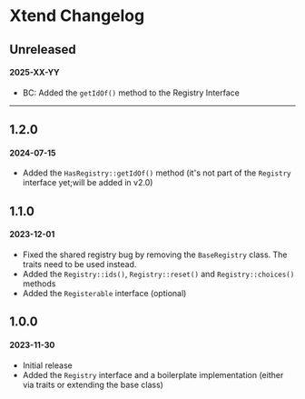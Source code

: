 # Xtend Changelog

## Unreleased
#### 2025-XX-YY

- BC: Added the `getIdOf()` method to the Registry Interface

---

## 1.2.0
#### 2024-07-15

- Added the `HasRegistry::getIdOf()` method (it's not part of the `Registry` interface yet;will be added in v2.0)

## 1.1.0
#### 2023-12-01

- Fixed the shared registry bug by removing the `BaseRegistry` class. The traits need to be used instead.
- Added the `Registry::ids()`, `Registry::reset()` and `Registry::choices()` methods
- Added the `Registerable` interface (optional)

## 1.0.0
#### 2023-11-30

- Initial release
- Added the `Registry` interface and a boilerplate implementation (either via traits or extending the base class)
